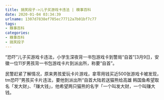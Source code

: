 ```yaml
---
title: 搞笑段子->儿子买游戏卡违法 | 糗事百科
date: 2020-01-04 03:34:39
urlname: 1307d7838ef705ec77712a7b01bf7c77
tags: 
- 糗事百科
categories:
- 糗事百科
- 搞笑段子
---
```

“恐吓”儿子买游戏卡违法，小学生深夜背一书包游戏卡到警局“自首”[3月9日，安徽一位11岁男孩背一书包游戏卡片到派出所，称要“自首”。

民警赶紧了解情况，原来男孩爱玩卡片游戏，拿零用钱买近500张游戏卡被发现，tm恐吓”男孩买卡片违法，要他到派出所“自首大陆若送猫熊给高雄 韩国鱼希望取名「发大财」、「赚大钱」，他希望两只猫熊的名字「一个叫发大财，一个叫赚大钱。


